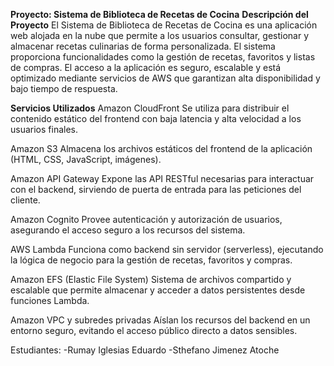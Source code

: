 **Proyecto: Sistema de Biblioteca de Recetas de Cocina**
**Descripción del Proyecto**
El Sistema de Biblioteca de Recetas de Cocina es una aplicación web alojada en la nube que permite a los usuarios consultar, gestionar y almacenar recetas culinarias de forma personalizada. El sistema proporciona funcionalidades como la gestión de recetas, favoritos y listas de compras. El acceso a la aplicación es seguro, escalable y está optimizado mediante servicios de AWS que garantizan alta disponibilidad y bajo tiempo de respuesta.

**Servicios Utilizados**
Amazon CloudFront
Se utiliza para distribuir el contenido estático del frontend con baja latencia y alta velocidad a los usuarios finales.

Amazon S3
Almacena los archivos estáticos del frontend de la aplicación (HTML, CSS, JavaScript, imágenes).

Amazon API Gateway
Expone las API RESTful necesarias para interactuar con el backend, sirviendo de puerta de entrada para las peticiones del cliente.

Amazon Cognito
Provee autenticación y autorización de usuarios, asegurando el acceso seguro a los recursos del sistema.

AWS Lambda
Funciona como backend sin servidor (serverless), ejecutando la lógica de negocio para la gestión de recetas, favoritos y compras.

Amazon EFS (Elastic File System)
Sistema de archivos compartido y escalable que permite almacenar y acceder a datos persistentes desde funciones Lambda.

Amazon VPC y subredes privadas
Aíslan los recursos del backend en un entorno seguro, evitando el acceso público directo a datos sensibles.


Estudiantes:
-Rumay Iglesias Eduardo
-Sthefano Jimenez Atoche
